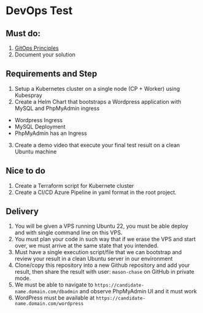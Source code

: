 # DevOps Test

## Must do:

1. [GitOps Principles](https://en.wikipedia.org/wiki/DevOps#GitOps)
2. Document your solution

## Requirements and Step


1. Setup a Kubernetes cluster on a single node (CP + Worker) using Kubespray
2. Create a Helm Chart that bootstraps a Wordpress application with MySQL and PhpMyAdmin ingress

- Wordpress Ingress
- MySQL Deployment
- PhpMyAdmin has an Ingress

3. Create a demo video that execute your final test result on a clean Ubuntu machine

## Nice to do

1. Create a Terraform script for Kubernete cluster
2. Create a CI/CD Azure Pipeline in yaml format in the root project.

## Delivery
1. You will be given a VPS running Ubuntu 22, you must be able deploy and with single command line on this VPS.
2. You must plan your code in such way that if we erase the VPS and start over, we must arrive at the same state that you intended.
3. Must have a single execution script/file that we can bootstrap and review your result in a clean Ubuntu server in our environment
4. Clone/copy this repository into a new Github repository and add your result, then share the result with user: `mason-chase` on GitHub in private mode.
5. We must be able to navigate to `https://candidate-name.domain.com/dbadmin` and observe PhpMyAdmin UI and it must work
6. WordPress must be available at `https://candidate-name.domain.com/wordpress`
